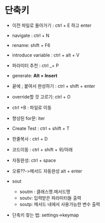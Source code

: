 # 단축키

* 이전 파일로 돌아가기 : ctrl + E 하고 enter
* navigate : ctrl + N
* rename: shift + F6
* introduce variable : ctrl + alt + V
* 파라미터 추천 : ctrl _+ P
*  generate:  **Alt + Insert** 
*  끝에 ; 붙여서 완성하기 : ctrl + shift + enter
*  override할 것 고르기: ctrl + O
*  ctrl +B : 파일로 이동 
* 향상된 for문:  iter
* Create Test : ctrl + shift + T

* 한줄복사 : ctrl + D
* 코드이동 : ctrl + shift + 위/아래
* 자동완성:  ctrl + space
* 오류??->메서드 자동완성 alt + enter
* sout
  * soutm : 클래스명.메서드명
  * soutv: 입력받은 파라미터들 출력
  * soutp: 메서드 내에서 사용가능한 변수 출력

* 단축키 찾는 법: settings->keymap